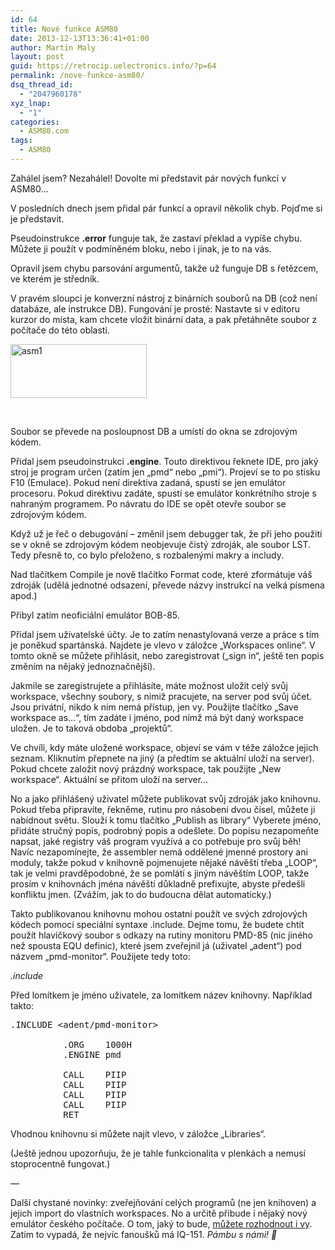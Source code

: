 ```yaml
---
id: 64
title: Nové funkce ASM80
date: 2013-12-13T13:36:41+01:00
author: Martin Maly
layout: post
guid: https://retrocip.uelectronics.info/?p=64
permalink: /nove-funkce-asm80/
dsq_thread_id:
  - "2047960178"
xyz_lnap:
  - "1"
categories:
  - ASM80.com
tags:
  - ASM80
---
```

Zahálel jsem? Nezahálel! Dovolte mi představit pár nových funkcí v ASM80&#8230;

<!--more-->

V posledních dnech jsem přidal pár funkcí a opravil několik chyb. Pojďme si je představit.

Pseudoinstrukce **.error** funguje tak, že zastaví překlad a vypíše chybu. Můžete ji použít v podmíněném bloku, nebo i jinak, je to na vás.

Opravil jsem chybu parsování argumentů, takže už funguje DB s řetězcem, ve kterém je středník.

V pravém sloupci je konverzní nástroj z binárních souborů na DB (což není databáze, ale instrukce DB). Fungování je prosté: Nastavte si v editoru kurzor do místa, kam chcete vložit binární data, a pak přetáhněte soubor z počítače do této oblasti.

[<img loading="lazy" class="aligncenter size-full wp-image-65" alt="asm1" src="https://retrocip.uelectronics.info/wp-content/uploads/sites/6/2013/12/asm1.jpg" width="218" height="86" />](https://retrocip.uelectronics.info/wp-content/uploads/sites/6/2013/12/asm1.jpg)

&nbsp;

Soubor se převede na posloupnost DB a umístí do okna se zdrojovým kódem.

Přidal jsem pseudoinstrukci **.engine**. Touto direktivou řeknete IDE, pro jaký stroj je program určen (zatím jen &#8222;pmd&#8220; nebo &#8222;pmi&#8220;). Projeví se to po stisku F10 (Emulace). Pokud není direktiva zadaná, spustí se jen emulátor procesoru. Pokud direktivu zadáte, spustí se emulátor konkrétního stroje s nahraným programem. Po návratu do IDE se opět otevře soubor se zdrojovým kódem.

Když už je řeč o debugování &#8211; změnil jsem debugger tak, že při jeho použití se v okně se zdrojovým kódem neobjevuje čistý zdroják, ale soubor LST. Tedy přesně to, co bylo přeloženo, s rozbalenými makry a includy.

Nad tlačítkem Compile je nově tlačítko Format code, které zformátuje váš zdroják (udělá jednotné odsazení, převede názvy instrukcí na velká písmena apod.)

Přibyl zatím neoficiální emulátor BOB-85.

Přidal jsem uživatelské účty. Je to zatím nenastylovaná verze a práce s tím je poněkud spartánská. Najdete je vlevo v záložce &#8222;Workspaces online&#8220;. V tomto okně se můžete přihlásit, nebo zaregistrovat (&#8222;sign in&#8220;, ještě ten popis změním na nějaký jednoznačnější).

Jakmile se zaregistrujete a přihlásíte, máte možnost uložit celý svůj workspace, všechny soubory, s nimiž pracujete, na server pod svůj účet. Jsou privátní, nikdo k nim nemá přístup, jen vy. Použijte tlačítko &#8222;Save workspace as&#8230;&#8220;, tím zadáte i jméno, pod nímž má být daný workspace uložen. Je to taková obdoba &#8222;projektů&#8220;.

Ve chvíli, kdy máte uložené workspace, objeví se vám v téže záložce jejich seznam. Kliknutím přepnete na jiný (a předtím se aktuální uloží na server). Pokud chcete založit nový prázdný workspace, tak použijte &#8222;New workspace&#8220;. Aktuální se přitom uloží na server&#8230;

No a jako přihlášený uživatel můžete publikovat svůj zdroják jako knihovnu. Pokud třeba připravíte, řekněme, rutinu pro násobení dvou čísel, můžete ji nabídnout světu. Slouží k tomu tlačítko &#8222;Publish as library&#8220; Vyberete jméno, přidáte stručný popis, podrobný popis a odešlete. Do popisu nezapomeňte napsat, jaké registry váš program využívá a co potřebuje pro svůj běh! Navíc nezapomínejte, že assembler nemá oddělené jmenné prostory ani moduly, takže pokud v knihovně pojmenujete nějaké návěští třeba &#8222;LOOP&#8220;, tak je velmi pravděpodobné, že se pomlátí s jiným návěštím LOOP, takže prosím v knihovnách jména návěští důkladně prefixujte, abyste předešli konfliktu jmen. (Zvážím, jak to do budoucna dělat automaticky.)

Takto publikovanou knihovnu mohou ostatní použít ve svých zdrojových kódech pomocí speciální syntaxe .include. Dejme tomu, že budete chtít použít hlavičkový soubor s odkazy na rutiny monitoru PMD-85 (nic jiného než spousta EQU definic), které jsem zveřejnil já (uživatel &#8222;adent&#8220;) pod názvem &#8222;pmd-monitor&#8220;. Použijete tedy toto:

<p class="">
  <em>.include <adent/pmd-monitor></em>
</p>

Před lomítkem je jméno uživatele, za lomítkem název knihovny. Například takto:

<pre>.INCLUDE &lt;adent/pmd-monitor> 

          .ORG    1000H 
          .ENGINE pmd 

          CALL    PIIP 
          CALL    PIIP 
          CALL    PIIP 
          CALL    PIIP 
          RET     </pre>

Vhodnou knihovnu si můžete najít vlevo, v záložce &#8222;Libraries&#8220;.

(Ještě jednou upozorňuju, že je tahle funkcionalita v plenkách a nemusí stoprocentně fungovat.)

&#8212;

Další chystané novinky: zveřejňování celých programů (ne jen knihoven) a jejich import do vlastních workspaces. No a určitě přibude i nějaký nový emulátor českého počítače. O tom, jaký to bude, [můžete rozhodnout i vy](https://twtpoll.com/l53s2lh6wprq1i8). Zatím to vypadá, že nejvíc fanoušků má IQ-151. _Pámbu s námi! 🙂_